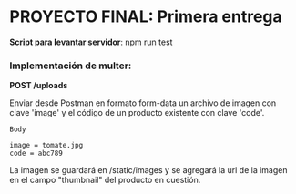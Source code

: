 # PROYECTO FINAL: Primera entrega

**Script para levantar servidor**: npm run test

### Implementación de multer:

**POST /uploads**

Enviar desde Postman en formato form-data un archivo de imagen con clave 'image' y el código de un producto existente con clave 'code'.

`Body`

````
image = tomate.jpg
code = abc789
````

La imagen se guardará en /static/images y se agregará la url de la imagen en el campo "thumbnail" del producto en cuestión. 





